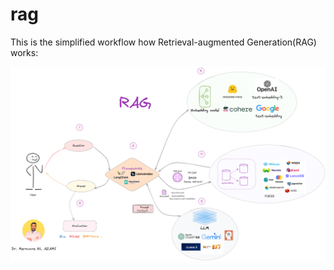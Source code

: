 # rag
This is the simplified workflow how Retrieval-augmented Generation(RAG) works:


![RAG](./RAG.png)
